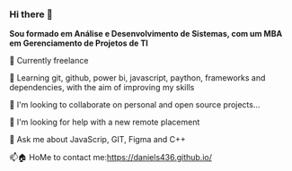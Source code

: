 ### Hi there 👋

**Sou formado em Análise e Desenvolvimento de Sistemas, com um MBA em Gerenciamento de Projetos de TI** 

 🔭 Currently freelance
 
 🌱 Learning git, github, power bi, javascript, paython, frameworks and dependencies, with the aim of improving my skills
 
 👯 I'm looking to collaborate on personal and open source projects...

 🤔 I'm looking for help with a new remote placement
 
 💬 Ask me about JavaScrip, GIT, Figma and C++
 
 📫🏠 HoMe to contact me:https://daniels436.github.io/
